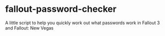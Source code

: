 # fallout-password-checker
A little script to help you quickly work out what passwords work in Fallout 3 and Fallout: New Vegas
